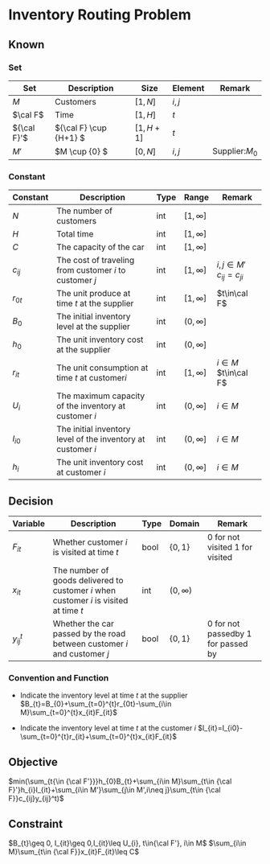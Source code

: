 # Inventory Routing Problem
## Known
### Set
| Set | Description | Size | Element | Remark |
| - | - | - | - | - |
| $M$ | Customers | $[1,N]$ | $i,j$ |  |
| $\cal F$ | Time | $[1,H]$ | $t$ |  |
| ${\cal F}'$ | ${\cal F} \cup \{H+1\} $ | $[1,H+1]$ | $t$ |  |
| $M'$ | $M \cup \{0\} $ | $[0,N]$ | $i,j$ | Supplier:$M_{0}$ |

### Constant
| Constant | Description | Type | Range | Remark |
| - | - | - | - | - |
| $N$ | The number of customers | int | $[1,\infty]$ |  |
| $H$ | Total time | int | $[1,\infty]$ |  |
| $C$ | The capacity of the car | int | $[1,\infty]$ |  |
| $c_{ij}$ | The cost of traveling from customer $i$ to customer $j$ | int | $[1,\infty]$ | $i,j\in M'$ $c_{ij}=c_{ji}$ |
| $r_{0t}$ | The unit produce at time $t$ at the supplier | int | $[1,\infty]$ | $t\in\cal F$ |
| $B_{0}$ | The initial inventory level at the supplier  | int | $(0, \infty]$ |        |
| $h_{0}$ | The unit inventory cost at the supplier  | int | $(0, \infty]$ |        |
| $r_{it}$ | The unit consumption at time $t$ at customer$i$ | int | $[1,\infty]$ | $i\in M$ $t\in\cal F$ |
| $U_{i}$ | The maximum capacity of the inventory at customer $i$ | int | $(0,\infty]$ | $i\in M$ |
| $I_{i0}$ | The initial inventory level of the inventory at customer $i$ | int | $(0,\infty]$ | $i\in M$ |
| $h_{i}$ | The unit inventory cost at customer $i$ | int | $(0,\infty]$ | $i\in M$ |

## Decision
| Variable | Description | Type | Domain | Remark |
| - | - | - | - | - |
| $F_{it}$ | Whether customer $i$ is visited at time $t$ | bool | $\{0,1\}$ | $0$ for not visited $1$ for visited |
| $x_{it}$ | The number of goods delivered to customer $i$ when customer $i$ is visited at time $t$ | int | $(0,\infty)$ |  |
| $y_{ij}^t$ | Whether the car passed by the road between customer $i$ and customer $j$ | bool | $\{0,1\}$ | $0$ for not passedby $1$ for passed by |

### Convention and Function
- Indicate the inventory level at time $t$ at the supplier
$B_{t}=B_{0}+\sum_{t=0}^{t}r_{0t}-\sum_{i\in M}\sum_{t=0}^{t}x_{it}F_{it}$

- Indicate the inventory level at time $t$ at the customer $i$
$I_{it}=I_{i0}-\sum_{t=0}^{t}r_{it}+\sum_{t=0}^{t}x_{it}F_{it}$

## Objective
$min(\sum_{t{\in {\cal F'}}}h_{0}B_{t}+\sum_{i\in M}\sum_{t\in {\cal F}'}h_{i}I_{it}+\sum_{i\in M'}\sum_{j\in M',i\neq j}\sum_{t\in {\cal F}}c_{ij}y_{ij}^t)$

## Constraint
$B_{t}\geq 0, I_{it}\geq 0,I_{it}\leq U_{i}, t\in{\cal F'}, i\in M$
$\sum_{i\in M}\sum_{t\in {\cal F}}x_{it}F_{it}\leq C$